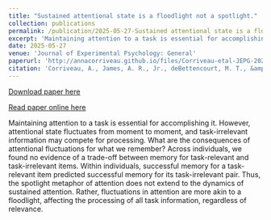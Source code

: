 ```yaml
---
title: "Sustained attentional state is a floodlight not a spotlight."
collection: publications
permalink: /publication/2025-05-27-Sustained attentional state is a floodlight not a spotlight.
excerpt: 'Maintaining attention to a task is essential for accomplishing it. However, attentional state fluctuates from moment to moment, and task-irrelevant information may compete for processing. What are the consequences of attentional fluctuations for what we remember? Across individuals, we found no evidence of a trade-off between memory for task-relevant and task-irrelevant items. Within individuals, successful memory for a task-relevant item predicted successful memory for its task-irrelevant pair. Thus, the spotlight metaphor of attention does not extend to the dynamics of sustained attention. Rather, fluctuations in attention are more akin to a floodlight, affecting the processing of all task information, regardless of relevance.'
date: 2025-05-27
venue: 'Journal of Experimental Psychology: General'
paperurl: 'http://annacorriveau.github.io/files/Corriveau-etal-JEPG-2025.pdf'
citation: 'Corriveau, A., James, A. R., Jr., deBettencourt, M. T., &amp; Rosenberg, M. D. (2025). Sustained attentional state is a floodlight not a spotlight. Journal of Experimental Psychology: General. Advance online publication. https://doi.org/10.1037/xge0001769'
---
```


<a href='http://annacorriveau.github.io/files/Corriveau-etal-JEPG-2025.pdf'>Download paper here</a>

<a href='https://psycnet.apa.org/record/2026-15498-001'>Read paper online here</a>

Maintaining attention to a task is essential for accomplishing it. However, attentional state fluctuates from moment to moment, and task-irrelevant information may compete for processing. What are the consequences of attentional fluctuations for what we remember? Across individuals, we found no evidence of a trade-off between memory for task-relevant and task-irrelevant items. Within individuals, successful memory for a task-relevant item predicted successful memory for its task-irrelevant pair. Thus, the spotlight metaphor of attention does not extend to the dynamics of sustained attention. Rather, fluctuations in attention are more akin to a floodlight, affecting the processing of all task information, regardless of relevance.
